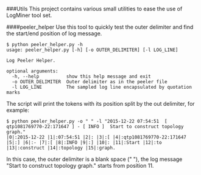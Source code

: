 ###Utils
This project contains various small utilities to ease the use of LogMiner tool set.

####peeler_helper
Use this tool to quickly test the outer delimiter and find the start/end position of log message.
```
$ python peeler_helper.py -h
usage: peeler_helper.py [-h] [-o OUTER_DELIMITER] [-l LOG_LINE]

Log Peeler Helper.

optional arguments:
  -h, --help          show this help message and exit
  -o OUTER_DELIMITER  Outer delimiter as in the peeler file
  -l LOG_LINE         The sampled log line encapsulated by quotation marks
```
The script will print the tokens with its position split by the out delimiter, for example:
```
$ python peeler_helper.py -o " " -l "2015-12-22 07:54:51  [ qtp1081769770-22:171647 ] - [ INFO ]  Start to construct topology graph."
|0|:2015-12-22 |1|:07:54:51 |2|: |3|:[ |4|:qtp1081769770-22:171647 |5|:] |6|:- |7|:[ |8|:INFO |9|:] |10|: |11|:Start |12|:to |13|:construct |14|:topology |15|:graph.
```
In this case, the outer delimiter is a blank space (" "), the log message "Start to construct topology graph." starts from position 11.